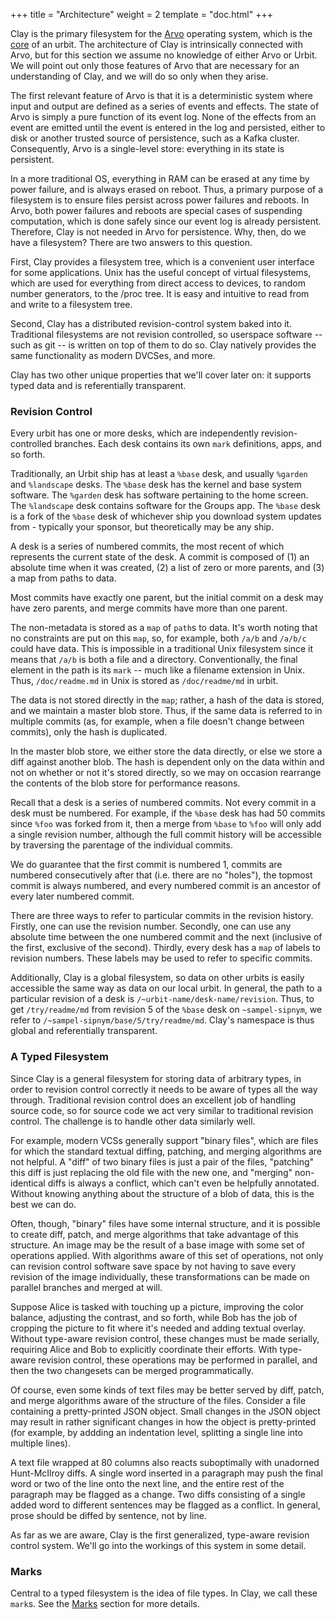 +++
title = "Architecture"
weight = 2
template = "doc.html"
+++

Clay is the primary filesystem for the [Arvo](/docs/arvo/overview)
operating system, which is the [core](/docs/glossary/core/) of an
urbit. The architecture of Clay is intrinsically connected with Arvo,
but for this section we assume no knowledge of either Arvo or Urbit.
We will point out only those features of Arvo that are necessary for
an understanding of Clay, and we will do so only when they arise.

The first relevant feature of Arvo is that it is a deterministic
system where input and output are defined as a series of events and
effects. The state of Arvo is simply a pure function of its event log.
None of the effects from an event are emitted until the event is
entered in the log and persisted, either to disk or another trusted
source of persistence, such as a Kafka cluster. Consequently, Arvo is
a single-level store: everything in its state is persistent.

In a more traditional OS, everything in RAM can be erased at any
time by power failure, and is always erased on reboot. Thus, a
primary purpose of a filesystem is to ensure files persist across
power failures and reboots. In Arvo, both power failures and
reboots are special cases of suspending computation, which is
done safely since our event log is already persistent. Therefore,
Clay is not needed in Arvo for persistence. Why, then, do we have a
filesystem? There are two answers to this question.

First, Clay provides a filesystem tree, which is a convenient
user interface for some applications. Unix has the useful concept
of virtual filesystems, which are used for everything from direct
access to devices, to random number generators, to the /proc
tree. It is easy and intuitive to read from and write to a
filesystem tree.

Second, Clay has a distributed revision-control system baked into
it. Traditional filesystems are not revision controlled, so
userspace software -- such as git -- is written on top of them to
do so. Clay natively provides the same functionality as modern
DVCSes, and more.

Clay has two other unique properties that we'll cover later on:
it supports typed data and is referentially transparent.

### Revision Control

Every urbit has one or more desks, which are independently
revision-controlled branches. Each desk contains its own `mark`
definitions, apps, and so forth.

Traditionally, an Urbit ship has at least a `%base` desk, and usually
`%garden` and `%landscape` desks. The `%base` desk has the kernel and
base system software. The `%garden` desk has software pertaining to
the home screen. The `%landscape` desk contains software for the
Groups app. The `%base` desk is a fork of the `%base` desk of
whichever ship you download system updates from - typically your
sponsor, but theoretically may be any ship.

A desk is a series of numbered commits, the most recent of which
represents the current state of the desk. A commit is composed of
(1) an absolute time when it was created, (2) a list of zero or
more parents, and (3) a map from paths to data.

Most commits have exactly one parent, but the initial commit on a
desk may have zero parents, and merge commits have more than one
parent.

The non-metadata is stored as a `map` of `path`s to data. It's
worth noting that no constraints are put on this `map`, so, for
example, both `/a/b` and `/a/b/c` could have data. This is impossible
in a traditional Unix filesystem since it means that `/a/b` is both
a file and a directory. Conventionally, the final element in the
path is its `mark` -- much like a filename extension in Unix. Thus,
`/doc/readme.md` in Unix is stored as `/doc/readme/md` in urbit.

The data is not stored directly in the `map`; rather, a hash of the
data is stored, and we maintain a master blob store. Thus, if the
same data is referred to in multiple commits (as, for example,
when a file doesn't change between commits), only the hash is
duplicated.

In the master blob store, we either store the data directly, or
else we store a diff against another blob. The hash is dependent
only on the data within and not on whether or not it's stored
directly, so we may on occasion rearrange the contents of the
blob store for performance reasons.

Recall that a desk is a series of numbered commits. Not every
commit in a desk must be numbered. For example, if the `%base` desk
has had 50 commits since `%foo` was forked from it, then a merge
from `%base` to `%foo` will only add a single revision number,
although the full commit history will be accessible by traversing
the parentage of the individual commits.

We do guarantee that the first commit is numbered 1, commits are
numbered consecutively after that (i.e. there are no "holes"),
the topmost commit is always numbered, and every numbered commit
is an ancestor of every later numbered commit.

There are three ways to refer to particular commits in the
revision history. Firstly, one can use the revision number.
Secondly, one can use any absolute time between the one numbered
commit and the next (inclusive of the first, exclusive of the
second). Thirdly, every desk has a `map` of labels to revision
numbers. These labels may be used to refer to specific commits.

Additionally, Clay is a global filesystem, so data on other urbits
is easily accessible the same way as data on our local urbit. In
general, the path to a particular revision of a desk is
`/~urbit-name/desk-name/revision`. Thus, to get `/try/readme/md`
from revision 5 of the `%base` desk on `~sampel-sipnym`, we refer to
`/~sampel-sipnym/base/5/try/readme/md`. Clay's namespace is thus
global and referentially transparent.

### A Typed Filesystem

Since Clay is a general filesystem for storing data of arbitrary
types, in order to revision control correctly it needs to be
aware of types all the way through. Traditional revision control
does an excellent job of handling source code, so for source code
we act very similar to traditional revision control. The
challenge is to handle other data similarly well.

For example, modern VCSs generally support "binary files", which
are files for which the standard textual diffing, patching, and
merging algorithms are not helpful. A "diff" of two binary files
is just a pair of the files, "patching" this diff is just
replacing the old file with the new one, and "merging"
non-identical diffs is always a conflict, which can't even be
helpfully annotated. Without knowing anything about the structure
of a blob of data, this is the best we can do.

Often, though, "binary" files have some internal structure, and
it is possible to create diff, patch, and merge algorithms that
take advantage of this structure. An image may be the result of a
base image with some set of operations applied. With algorithms
aware of this set of operations, not only can revision control
software save space by not having to save every revision of the
image individually, these transformations can be made on parallel
branches and merged at will.

Suppose Alice is tasked with touching up a picture, improving the
color balance, adjusting the contrast, and so forth, while Bob
has the job of cropping the picture to fit where it's needed and
adding textual overlay. Without type-aware revision control,
these changes must be made serially, requiring Alice and Bob to
explicitly coordinate their efforts. With type-aware revision
control, these operations may be performed in parallel, and then
the two changesets can be merged programmatically.

Of course, even some kinds of text files may be better served by
diff, patch, and merge algorithms aware of the structure of the
files. Consider a file containing a pretty-printed JSON object.
Small changes in the JSON object may result in rather significant
changes in how the object is pretty-printed (for example, by
addding an indentation level, splitting a single line into
multiple lines).

A text file wrapped at 80 columns also reacts suboptimally with
unadorned Hunt-McIlroy diffs. A single word inserted in a
paragraph may push the final word or two of the line onto the
next line, and the entire rest of the paragraph may be flagged as
a change. Two diffs consisting of a single added word to
different sentences may be flagged as a conflict. In general,
prose should be diffed by sentence, not by line.

As far as we are aware, Clay is the first generalized,
type-aware revision control system. We'll go into the workings
of this system in some detail.

### Marks

Central to a typed filesystem is the idea of file types. In Clay, we
call these `mark`s. See the [Marks](/docs/arvo/clay/marks/marks)
section for more details.
